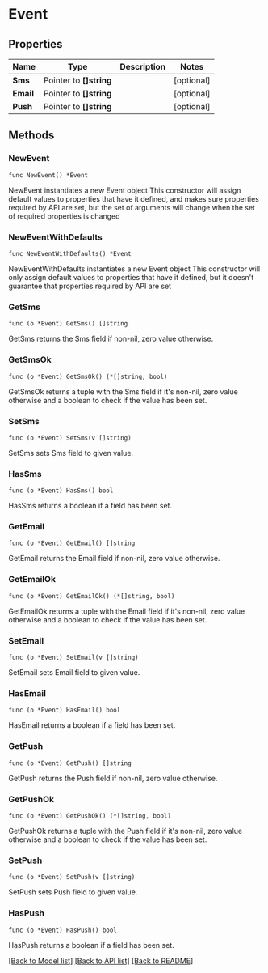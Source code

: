 # Event

## Properties

Name | Type | Description | Notes
------------ | ------------- | ------------- | -------------
**Sms** | Pointer to **[]string** |  | [optional] 
**Email** | Pointer to **[]string** |  | [optional] 
**Push** | Pointer to **[]string** |  | [optional] 

## Methods

### NewEvent

`func NewEvent() *Event`

NewEvent instantiates a new Event object
This constructor will assign default values to properties that have it defined,
and makes sure properties required by API are set, but the set of arguments
will change when the set of required properties is changed

### NewEventWithDefaults

`func NewEventWithDefaults() *Event`

NewEventWithDefaults instantiates a new Event object
This constructor will only assign default values to properties that have it defined,
but it doesn't guarantee that properties required by API are set

### GetSms

`func (o *Event) GetSms() []string`

GetSms returns the Sms field if non-nil, zero value otherwise.

### GetSmsOk

`func (o *Event) GetSmsOk() (*[]string, bool)`

GetSmsOk returns a tuple with the Sms field if it's non-nil, zero value otherwise
and a boolean to check if the value has been set.

### SetSms

`func (o *Event) SetSms(v []string)`

SetSms sets Sms field to given value.

### HasSms

`func (o *Event) HasSms() bool`

HasSms returns a boolean if a field has been set.

### GetEmail

`func (o *Event) GetEmail() []string`

GetEmail returns the Email field if non-nil, zero value otherwise.

### GetEmailOk

`func (o *Event) GetEmailOk() (*[]string, bool)`

GetEmailOk returns a tuple with the Email field if it's non-nil, zero value otherwise
and a boolean to check if the value has been set.

### SetEmail

`func (o *Event) SetEmail(v []string)`

SetEmail sets Email field to given value.

### HasEmail

`func (o *Event) HasEmail() bool`

HasEmail returns a boolean if a field has been set.

### GetPush

`func (o *Event) GetPush() []string`

GetPush returns the Push field if non-nil, zero value otherwise.

### GetPushOk

`func (o *Event) GetPushOk() (*[]string, bool)`

GetPushOk returns a tuple with the Push field if it's non-nil, zero value otherwise
and a boolean to check if the value has been set.

### SetPush

`func (o *Event) SetPush(v []string)`

SetPush sets Push field to given value.

### HasPush

`func (o *Event) HasPush() bool`

HasPush returns a boolean if a field has been set.


[[Back to Model list]](../README.md#documentation-for-models) [[Back to API list]](../README.md#documentation-for-api-endpoints) [[Back to README]](../README.md)


